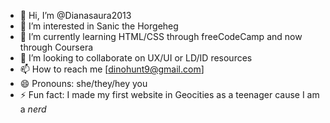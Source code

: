 - 👋 Hi, I’m @Dianasaura2013
- 👀 I’m interested in Sanic the Horgeheg
- 🌱 I’m currently learning HTML/CSS through freeCodeCamp and now through Coursera
- 💞️ I’m looking to collaborate on UX/UI or LD/ID resources
- 📫 How to reach me [dinohunt9@gmail.com]
- 😄 Pronouns: she/they/hey you
- ⚡ Fun fact: I made my first website in Geocities as a teenager cause I am a *nerd* 

<!---
Dianasaura2013/Dianasaura2013 is a ✨ special ✨ repository because its `README.md` (this file) appears on your GitHub profile.
You can click the Preview link to take a look at your changes.
--->
